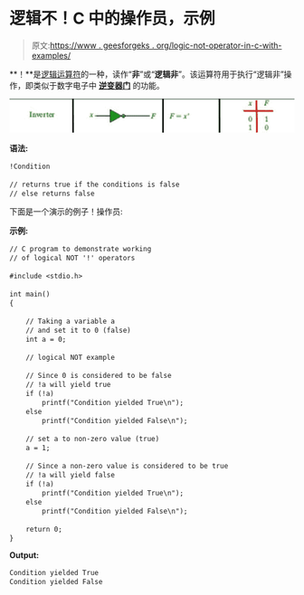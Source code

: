 # 逻辑不！C 中的操作员，示例

> 原文:[https://www . geesforgeks . org/logic-not-operator-in-c-with-examples/](https://www.geeksforgeeks.org/logical-not-operator-in-c-with-examples/)

**！**是[逻辑运算符](https://www.geeksforgeeks.org/operators-in-java/)的一种，读作“**非**”或“**逻辑非**”。该运算符用于执行“逻辑非”操作，即类似于数字电子中 **[逆变器门](https://www.geeksforgeeks.org/digital-logic-logic-gates/)** 的功能。

[![](img/bef3e59f49f6ab5b8ff67cb58cb515e6.png)](https://media.geeksforgeeks.org/wp-content/uploads/20191015155207/Inverter-gate.jpg)

**语法:**

```
!Condition

// returns true if the conditions is false
// else returns false

```

下面是一个演示的例子！操作员:

**示例:**

```
// C program to demonstrate working
// of logical NOT '!' operators

#include <stdio.h>

int main()
{

    // Taking a variable a
    // and set it to 0 (false)
    int a = 0;

    // logical NOT example

    // Since 0 is considered to be false
    // !a will yield true
    if (!a)
        printf("Condition yielded True\n");
    else
        printf("Condition yielded False\n");

    // set a to non-zero value (true)
    a = 1;

    // Since a non-zero value is considered to be true
    // !a will yield false
    if (!a)
        printf("Condition yielded True\n");
    else
        printf("Condition yielded False\n");

    return 0;
}
```

**Output:**

```
Condition yielded True
Condition yielded False

```